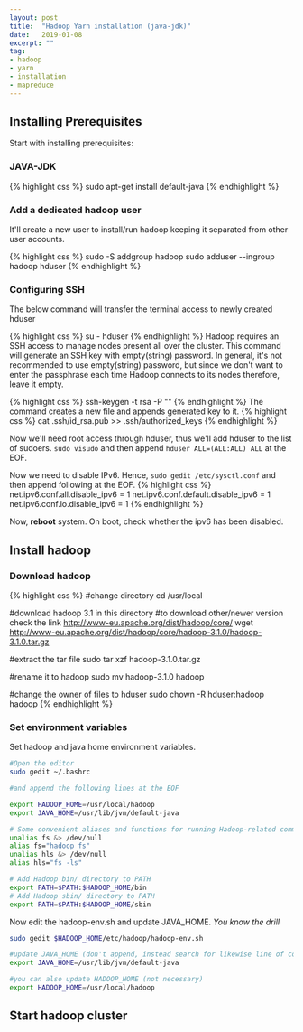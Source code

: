 ```yaml
---
layout: post
title:  "Hadoop Yarn installation (java-jdk)"
date:   2019-01-08
excerpt: ""
tag:
- hadoop
- yarn
- installation
- mapreduce
---
```



## Installing Prerequisites

Start with installing prerequisites:

### JAVA-JDK

{% highlight css %}
sudo apt-get install default-java
{% endhighlight %}

### Add a dedicated hadoop user

It'll create a new user to install/run hadoop keeping it separated from other user accounts.

{% highlight css %}
sudo -S addgroup hadoop
sudo adduser --ingroup hadoop hduser
{% endhighlight %}

### Configuring SSH

The below command will transfer the terminal access to newly created hduser

{% highlight css %}
su - hduser
{% endhighlight %}
Hadoop requires an SSH access to manage nodes present all over the cluster. This command will generate an SSH key with empty(string) password. In general, it's not recommended to use empty(string) password, but since we don't want to enter the passphrase each time Hadoop connects to its nodes therefore, leave it empty.

{% highlight css %}
ssh-keygen -t rsa -P ""
{% endhighlight %}
The command creates a new file and appends generated key to it.
{% highlight css %}
cat .ssh/id_rsa.pub >> .ssh/authorized_keys
{% endhighlight %}

Now we'll need root access through hduser, thus we'll add hduser to the list of sudoers. `sudo visudo` and then append `hduser ALL=(ALL:ALL) ALL` at the EOF.

Now we need to disable IPv6. Hence, `sudo gedit /etc/sysctl.conf` and then append following at the EOF.
{% highlight css %}
net.ipv6.conf.all.disable_ipv6 = 1
net.ipv6.conf.default.disable_ipv6 = 1 
net.ipv6.conf.lo.disable_ipv6 = 1
{% endhighlight %}

Now, **reboot** system. On boot, check whether the ipv6 has been disabled.

## Install hadoop

### Download hadoop

{% highlight css %}
#change directory
cd /usr/local

#download hadoop 3.1 in this directory
#to download other/newer version check the link http://www-eu.apache.org/dist/hadoop/core/
wget http://www-eu.apache.org/dist/hadoop/core/hadoop-3.1.0/hadoop-3.1.0.tar.gz

#extract the tar file
sudo tar xzf hadoop-3.1.0.tar.gz

#rename it to hadoop
sudo mv hadoop-3.1.0 hadoop

#change the owner of files to hduser
sudo chown -R hduser:hadoop hadoop
{% endhighlight %}

### Set environment variables

Set hadoop and java home environment variables.

```bash
#Open the editor
sudo gedit ~/.bashrc

#and append the following lines at the EOF

export HADOOP_HOME=/usr/local/hadoop
export JAVA_HOME=/usr/lib/jvm/default-java

# Some convenient aliases and functions for running Hadoop-related commands  
unalias fs &> /dev/null 
alias fs="hadoop fs" 
unalias hls &> /dev/null 
alias hls="fs -ls" 

# Add Hadoop bin/ directory to PATH  
export PATH=$PATH:$HADOOP_HOME/bin
# Add Hadoop sbin/ directory to PATH  
export PATH=$PATH:$HADOOP_HOME/sbin
```

Now edit the hadoop-env.sh and update JAVA_HOME. *You know the drill*

```bash
sudo gedit $HADOOP_HOME/etc/hadoop/hadoop-env.sh

#update JAVA_HOME (don't append, instead search for likewise line of code, it might be in the comments!)
export JAVA_HOME=/usr/lib/jvm/default-java

#you can also update HADOOP_HOME (not necessary)
export HADOOP_HOME=/usr/local/hadoop
```


## Start hadoop cluster



